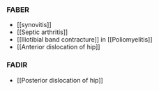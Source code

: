 ### FABER
- [[synovitis]]
- [[Septic arthritis]]
- [[Iliotibial band contracture]] in [[Poliomyelitis]]
- [[Anterior dislocation of hip]]

### FADIR
- [[Posterior dislocation of hip]] 